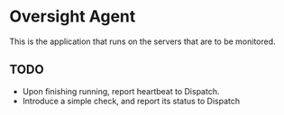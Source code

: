 Oversight Agent
===============

This is the application that runs on the servers that are to be monitored.

## TODO

  * Upon finishing running, report heartbeat to Dispatch.
  * Introduce a simple check, and report its status to Dispatch
